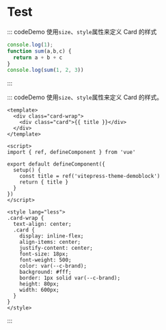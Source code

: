 # Test

::: codeDemo 使用`size`、`style`属性来定义 Card 的样式

```js
console.log(1);
function sum(a,b,c) {
  return a + b + c
}
console.log(sum(1, 2, 3))
```

:::

::: codeDemo 使用`size`、`style`属性来定义 Card 的样式。

```vue
<template>
  <div class="card-wrap">
    <div class="card">{{ title }}</div>
  </div>
</template>

<script>
import { ref, defineComponent } from 'vue'

export default defineComponent({
  setup() {
    const title = ref('vitepress-theme-demoblock')
    return { title }
  }
})
</script>

<style lang="less">
.card-wrap {
  text-align: center;
  .card {
    display: inline-flex;
    align-items: center;
    justify-content: center;
    font-size: 18px;
    font-weight: 500;
    color: var(--c-brand);
    background: #fff;
    border: 1px solid var(--c-brand);
    height: 80px;
    width: 600px;
  }
}
</style>
```
:::
